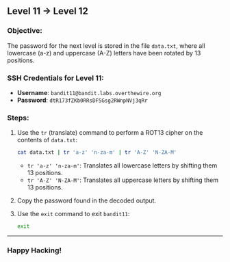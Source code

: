 ## Level 11 → Level 12

### Objective:
The password for the next level is stored in the file `data.txt`, where all lowercase (a-z) and uppercase (A-Z) letters have been rotated by 13 positions.

### SSH Credentials for Level 11:
- **Username**: `bandit11@bandit.labs.overthewire.org`
- **Password**: `dtR173fZKb0RRsDFSGsg2RWnpNVj3qRr`

### Steps:

1. Use the `tr` (translate) command to perform a ROT13 cipher on the contents of `data.txt`:
    ```bash
    cat data.txt | tr 'a-z' 'n-za-m' | tr 'A-Z' 'N-ZA-M'
    ```
   - `tr 'a-z' 'n-za-m'`: Translates all lowercase letters by shifting them 13 positions.
   - `tr 'A-Z' 'N-ZA-M'`: Translates all uppercase letters by shifting them 13 positions.

2. Copy the password found in the decoded output.

3. Use the `exit` command to exit `bandit11`:
    ```bash
    exit
    ```

---

### Happy Hacking!
